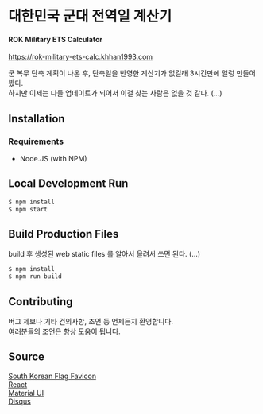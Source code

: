 # 대한민국 군대 전역일 계산기
#### ROK Military ETS Calculator

https://rok-military-ets-calc.khhan1993.com

군 복무 단축 계획이 나온 후, 단축일을 반영한 계산기가 없길래 3시간만에 얼렁 만들어 봤다.  
하지만 이제는 다들 업데이트가 되어서 이걸 찾는 사람은 없을 것 같다. (...)

## Installation

### Requirements
* Node.JS (with NPM)

## Local Development Run
```sh
$ npm install
$ npm start
```

## Build Production Files
build 후 생성된 web static files 를 알아서 올려서 쓰면 된다. (...)
```sh
$ npm install
$ npm run build
```

## Contributing
버그 제보나 기타 건의사항, 조언 등 언제든지 환영합니다.  
여러분들의 조언은 항상 도움이 됩니다.

## Source
[South Korean Flag Favicon](https://www.freefavicon.com/freefavicons/flags/iconinfo/south-korean-flag-152-8034.html)  
[React](https://reactjs.org)  
[Material UI](https://material-ui.com)  
[Disqus](https://disqus.com)  
